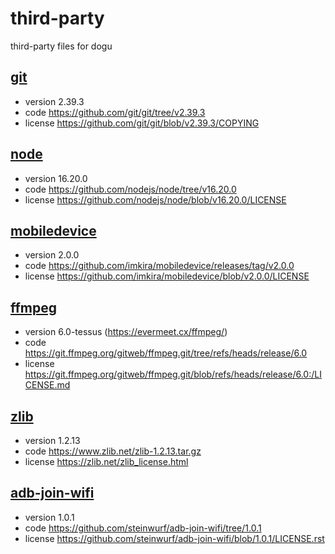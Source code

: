# third-party

third-party files for dogu 

## [git](https://git-scm.com/)

- version 2.39.3
- code https://github.com/git/git/tree/v2.39.3
- license https://github.com/git/git/blob/v2.39.3/COPYING

## [node](https://nodejs.org/en/)

- version 16.20.0
- code https://github.com/nodejs/node/tree/v16.20.0
- license https://github.com/nodejs/node/blob/v16.20.0/LICENSE

## [mobiledevice](https://github.com/imkira/mobiledevice)

- version 2.0.0
- code https://github.com/imkira/mobiledevice/releases/tag/v2.0.0
- license https://github.com/imkira/mobiledevice/blob/v2.0.0/LICENSE

## [ffmpeg](https://ffmpeg.org/)

- version 6.0-tessus (https://evermeet.cx/ffmpeg/)
- code https://git.ffmpeg.org/gitweb/ffmpeg.git/tree/refs/heads/release/6.0
- license https://git.ffmpeg.org/gitweb/ffmpeg.git/blob/refs/heads/release/6.0:/LICENSE.md

## [zlib](https://zlib.net/)

- version 1.2.13
- code https://www.zlib.net/zlib-1.2.13.tar.gz
- license https://zlib.net/zlib_license.html


## [adb-join-wifi](https://github.com/steinwurf/adb-join-wifi)
- version 1.0.1
- code https://github.com/steinwurf/adb-join-wifi/tree/1.0.1
- license https://github.com/steinwurf/adb-join-wifi/blob/1.0.1/LICENSE.rst
